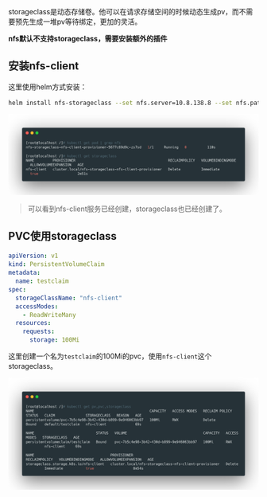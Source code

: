 storageclass是动态存储卷。他可以在请求存储空间的时候动态生成pv，而不需要预先生成一堆pv等待绑定，更加的灵活。



**nfs默认不支持storageclass，需要安装额外的插件**



## 安装nfs-client

这里使用helm方式安装：

```bash
helm install nfs-storageclass --set nfs.server=10.8.138.8 --set nfs.path=/opt/nfs/data --namespace default stable/nfs-client-provisioner
```

![](statics/nfs-client.png)

> 可以看到nfs-client服务已经创建，storageclass也已经创建了。



## PVC使用storageclass

```yaml
apiVersion: v1
kind: PersistentVolumeClaim
metadata:
  name: testclaim
spec:
  storageClassName: "nfs-client"
  accessModes:
    - ReadWriteMany
  resources:
    requests:
      storage: 100Mi
```

这里创建一个名为`testclaim`的100Mi的pvc，使用`nfs-client`这个storageclass。



![](statics/storageclass-pvc.png)


